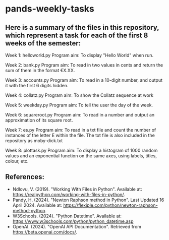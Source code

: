 # pands-weekly-tasks

## Here is a summary of the files in this repository, which represent a task for each of the first 8 weeks of the semester:

Week 1: helloworld.py 
Program aim: To display "Hello World" when run.

Week 2: bank.py
Program aim: To read in two values in cents and return the sum of them in the format €X.XX.

Week 3: accounts.py
Program aim: To read in a 10-digit number, and output it with the first 6 digits hidden.

Week 4: collatz.py
Program aim: To show the Collatz sequence at work

Week 5: weekday.py
Program aim: To tell the user the day of the week.

Week 6: squareroot.py
Program aim: To read in a number and output an approximation of its square root.

Week 7: es.py
Program aim: To read in a txt file and count the number of instances of the letter E within the file.
The txt file is also included in the repository as moby-dick.txt

Week 8: plottask.py
Program aim: To display a histogram of 1000 random values and an exponential function on the same axes, using labels, titles, colour, etc.


## References:
- Ndlovu, V. (2019). "Working With Files in Python". Available at: https://realpython.com/working-with-files-in-python/.
- Pandy, H. (2024). "Newton Raphson method in Python". Last Updated 16 April 2024. Available at: https://flexiple.com/python/newton-raphson-method-python.
- W3Schools. (2024). "Python Datetime". Available at: https://www.w3schools.com/python/python_datetime.asp
- OpenAI. (2024). "OpenAI API Documentation". Retrieved from https://beta.openai.com/docs/.
